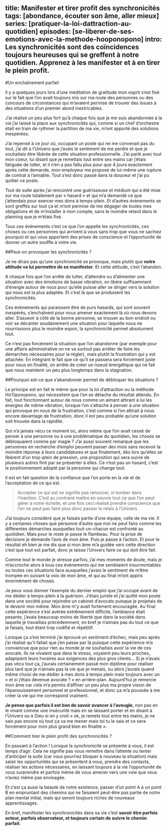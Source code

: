 title: Manifester et tirer profit des synchronicités
tags: [abondance, écouter son âme, aller mieux]
series: [pratiquer-la-loi-dattraction-au-quotidien]
episodes: [se-liberer-de-ses-emotions-avec-la-methode-hooponopono]
intro: Les synchronicités sont des coïncidences toujours heureuses qui se greffent à notre quotidien. Apprenez à les manifester et à en tirer le plein profit.
---
#Un enchaînement parfait

Il y a quelques jours lors d’une méditation de gratitude mon esprit s’est fixé sur le fait que l’on avait toujours mis sur ma route des personnes ou des concours de circonstances qui m’avaient permise de trouver des issues à des situations d’un premier abord inextricables.

J’ai réalisé un peu plus fort qu’à chaque fois que je me suis abandonnée à la vie j’ai laissé la place aux synchronicités qui, comme si un chef d’orchestre était en train de rythmer la partition de ma vie, m’ont apporté des solutions inespérées.

J’ai repensé à ce jour où, occupant un poste qui ne me convenait pas du tout, j’ai dit à l’Univers que j’avais le sentiment de me perdre et que je souhaitais être libérée de cette situation professionnelle. J’ai parlé avec tout mon coeur, lui disant que je remettais tout entre ses mains car j’étais fatiguée de lutter, et il n’en a pas fallu plus pour que 4 jours exactement après cette demande, mon employeur me propose de lui-même une rupture de contrat à l’amiable. Tout s’est donc passé dans la douceur et j’ai pu quitter ce poste.

Tout de suite après j’ai rencontré une guérisseuse et médium qui a été mise sur ma route totalement par « hasard » et qui m’a demandé ce que j’attendais pour exercer mes dons à temps-plein. Et d’autres évènements se sont greffés sur tout ça et m’ont permise de me dégager de toutes mes obligations et de m’installer à mon compte, sans le moindre retard dans le planning que je m’étais fixé.

Tous ces évènements c’est ce que l’on appelle les synchronicités, ces choses ou ces personnes qui arrivent à vous sans trop que vous ne sachiez pourquoi et qui vous apportent des prises de conscience et l’opportunité de donner un autre souffle à votre vie.

##Peut-on provoquer les synchronicités ?

Je ne dirais pas qu’une synchronicité se provoque, mais plutôt que **notre attitude va lui permettre de se manifester**. Et cette attitude, c’est l’abandon.

A chaque fois que l’on arrête de lutter, d’attendre ou d’alimenter une situation avec des émotions de basse vibration, on libère suffisamment d’énergie autour de nous pour qu’elle puisse aller se diriger vers la solution qui nous est la plus adaptée. Et c’est là que se produisent les synchronicités.

Ces évènements qui paraissent être de purs hasards, qui sont souvent inespérés, s’enchaînent pour nous amener exactement là où nous devons aller. S’asseoir à côté de la bonne personne, se trouver au bon endroit ou voir se décanter soudainement une situation pour laquelle nous ne nourrissions plus le moindre espoir, la synchronicité permet absolument tout.

Ce n’est pas forcément la situation que l’on abandonne (par exemple pour une affaire administrative on ne va surtout pas arrêter de faire les démarches nécessaires pour la régler), mais plutôt la frustration qui y est attachée. En intégrant le fait que ce qu’il se passera sera forcément juste pour nous en finalité, on arrête de créer un noeud énergétique qui ne fait que nous maintenir un peu plus longtemps dans la stagnation.

##Pourquoi est-ce que s’abandonner permet de débloquer les situations ?

Le principe est en fait le même que pour la loi d’attraction ou la méthode Ho’Oponopono, qui nécessitent que l’on se détache du résultat attendu.  En fait, tout fonctionnant autour de nous comme un aimant attirant à lui les énergies de même vibration, lorsque l’on s’attache à penser à une situation qui provoque en nous de la frustration, c’est comme si l’on attirait à nous encore davantage de frustration, donc il est peu probable qu’une solution soit trouvée dans la rapidité.

Qui n’a jamais vécu ce moment où, alors même que l’on avait cessé de penser à une personne ou à une problématique du quotidien, les choses se débloquaient comme par magie ? J’ai aussi souvent remarqué que les personnes en recherche d’emploi peuvent passer des mois sans recevoir la moindre réponse à leurs candidatures et que finalement, dès lors qu’elles se libèrent d’un trop-plein de pression, une proposition qui sera suivie de plusieurs autres finit par se présenter à elles. Ce n’est pas un hasard, c’est le positionnement adopté par la personne qui change tout.

Il est en fait question de la confiance que l’on porte en la vie et de l’acceptation de ce qui est.

>Accepter ce qui est ne signifie pas renoncer, ni tomber dans l’inaction. C’est au contraire mettre en oeuvre tout ce que l’on peut gérer à notre échelle, et une fois ceci réalisé prendre conscience que l’on ne peut pas faire plus donc passer le relais à l’Univers.

J’ai toujours considéré que je faisais partie d’une équipe, celle de ma vie. Il y a certaines choses que personne d’autre que moi ne peut faire comme les différentes démarches auxquelles tout-un-chacun est confronté au quotidien. Mais pour le reste je passe le flambeau. Pour la prise de décisions je demande l’avis de mon âme. Puis je passe à l’action. Et pour le résultat eh bien je me dis que si mon âme m’a guidée vers cette direction c’est que tout est parfait, donc je laisse l’Univers faire ce qui doit être fait.

Comme tout le monde je stresse parfois, j’ai mes moments de doute, mais je m’accroche alors à tous ces évènements qui me semblaient insurmontables ou toutes ces situations face auxquelles j’avais le sentiment de m’être trompée en suivant la voix de mon âme, et qui au final m’ont appris énormément de choses.

Je peux vous donner l’exemple du dernier emploi que j’ai occupé avant de me dédier à temps-plein à la guérison. J’étais juriste et j’ai quitté mon poste dans une société pour rejoindre un cabinet d’avocats puisque je projetais de le devenir moi-même. Mon âme m’y avait fortement encouragée. Au final cette expérience s’est avérée extrêmement difficile, l’ambiance était pesante, j’avais beaucoup moins de liberté que dans la société dans laquelle je travaillais précédemment, en bref je n’aimais pas du tout ce que je faisais, tout étant trop codifié et répétitif. 

Lorsque ça s’est terminé j’ai éprouvé un sentiment d’échec, mais peu après j’ai réalisé qu’il fallait que j’en passe par là puisque cette expérience m’a convaincue que pour rien au monde je ne souhaitais avoir la vie de ces avocats. Ils ne vivaient que dans le stress, voyaient peu leurs proches, adaptaient leurs horaires aux exigences des plus gros clients… Si je n’avais pas vécu tout ça, j’aurais certainement passé mon diplôme pour réaliser plus tard que je n’aimais pas la vie que je menais, ou alors j’aurais quand même choisi de me dédier à mes dons à temps plein mais toujours avec un « et si j’étais devenue avocate ? » en arrière-plan. Aujourd’hui je remercie mon âme car cela m’a permis d’affiner un peu plus ma propre vision de l’épanouissement personnel et professionnel, et donc ça m’a poussée à me créer la vie qui me correspond vraiment.

**Je pense que parfois il est bon de savoir avancer à l’aveugle**, non pas en le vivant comme une insécurité mais en se laissant porter et en disant à l’Univers ou à Dieu si on y croit « ok, je remets tout entre tes mains, je ne sais pas encore où tout ça va me mener mais toi tu le sais et ce sera forcément pour mon plus grand bien en finalité ».

##Comment tirer le plein profit des synchronicités ?

En passant à l’action ! Lorsque la synchronicité se présente à vous, il est temps d’agir. Cela ne signifie pas vous remettre dans l’attente ou tenter d’anticiper la suite (car vous pourriez bloquer à nouveau la situation) mais saisir les opportunités qui se présentent à vous, prendre des contacts, réaliser les actions nécessaires, en laissant toujours à la vie l’opportunité de vous surprendre et parfois même de vous amener vers une voie que vous n’aviez même pas envisagée.

Et c’est ça aussi la beauté de notre existence, passer d’un point A à un point B en empruntant des chemins qui ne faisaient peut-être pas partie de notre plan mental initial, mais qui seront toujours riches de nouveaux apprentissages.

En bref, manifester les synchronicités dans sa vie c’est **savoir être parfois acteur, parfois observateur, et toujours certain de suivre le chemin parfait**.
